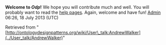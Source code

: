 __Welcome to _Odp_!__ We hope you will contribute much and well. 
You will probably want to read the [help pages](http://ontologydesignpatterns.org/wiki/Help:Contents "Help:Contents"). Again, welcome and have fun! [Admin](../User/ValentinaPresutti "User:ValentinaPresutti") 06:26, 18 July 2013 (UTC)





Retrieved from "[http://ontologydesignpatterns.org/wiki/User\_talk:AndrewWalker](../User_talk/AndrewWalker)"